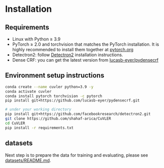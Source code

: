 
# Installation

## Requirements
- Linux with Python ≥ 3.9
- PyTorch ≥ 2.0 and torchvision that matches the PyTorch installation. It is highly recommended to install them together at [pytorch.org](https://pytorch.org)
- Detectron2: follow [Detectron2](https://detectron2.readthedocs.io/en/latest/tutorials/install.html) installation instructions.
- Dense CRF: you can get the latest version from [lucasb-eyer/pydensecrf](https://github.com/lucasb-eyer/pydensecrf)

## Environment setup instructions
```bash
conda create --name cuvler python=3.9 -y
conda activate cuvler
conda install pytorch torchvision -c pytorch
pip install git+https://github.com/lucasb-eyer/pydensecrf.git

# under your working directory
pip install git+https://github.com/facebookresearch/detectron2.git
git clone https://github.com/shahaf-arica/CuVLER
cd CuVLER
pip install -r requirements.txt
```

## datasets
Next step is to prepare the data for training and evaluating, please see [datasets/README.md](datasets/README.md).
